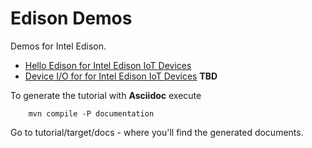 Edison Demos
==================

Demos for Intel Edison.

  - [Hello Edison for Intel Edison IoT Devices](hello)
  - [Device I/O for for Intel Edison IoT Devices](dio) **TBD**

To generate the tutorial with **Asciidoc** execute
  
        mvn compile -P documentation

Go to tutorial/target/docs - where you'll find the generated documents.
